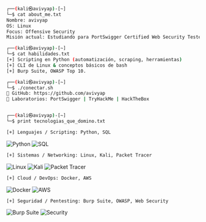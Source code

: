 ```bash
┌──(kali㉿avivyap)-[~]
└─$ cat about_me.txt
Nombre: avivyap
OS: Linux 
Focus: Offensive Security 
Misión actual: Estudiando para PortSwigger Certified Web Security Tester (BSCP)

┌──(kali㉿avivyap)-[~]
└─$ cat habilidades.txt
[+] Scripting en Python (automatización, scraping, herramientas)
[+] CLI de Linux & conceptos básicos de bash
[+] Burp Suite, OWASP Top 10.

┌──(kali㉿avivyap)-[~]
└─$ ./conectar.sh
📡 GitHub: https://github.com/avivyap
🧪 Laboratorios: PortSwigger | TryHackMe | HackTheBox


┌──(kali㉿avivyap)-[~]
└─$ print tecnologias_que_domino.txt
```
```bash
[+] Lenguajes / Scripting: Python, SQL
```
![Python](https://skillicons.dev/icons?i=python)
![SQL](https://skillicons.dev/icons?i=mysql)
```bash
[+] Sistemas / Networking: Linux, Kali, Packet Tracer
```
![Linux](https://skillicons.dev/icons?i=linux)
![Kali](https://skillicons.dev/icons?i=kali)
![Packet Tracer](https://img.shields.io/badge/PacketTracer-0078D7?style=for-the-badge&logo=cisco&logoColor=white)
```bash
[+] Cloud / DevOps: Docker, AWS
```
![Docker](https://skillicons.dev/icons?i=docker)
![AWS](https://skillicons.dev/icons?i=aws)
```bash
[+] Seguridad / Pentesting: Burp Suite, OWASP, Web Security
```
![Burp Suite](https://img.shields.io/badge/Burp%20Suite-FF6C37?style=for-the-badge&logo=burpsuite&logoColor=white)
![Security](https://img.shields.io/badge/Web%20Security-0f0f0f?style=for-the-badge&logo=owasp&logoColor=white)





